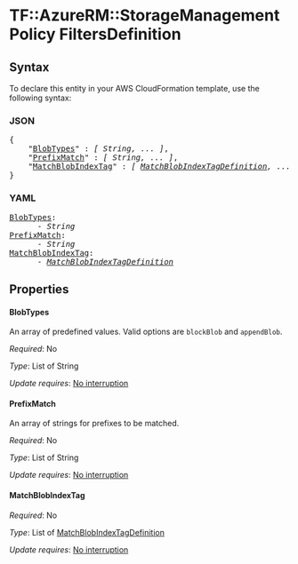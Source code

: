 # TF::AzureRM::StorageManagementPolicy FiltersDefinition

## Syntax

To declare this entity in your AWS CloudFormation template, use the following syntax:

### JSON

<pre>
{
    "<a href="#blobtypes" title="BlobTypes">BlobTypes</a>" : <i>[ String, ... ]</i>,
    "<a href="#prefixmatch" title="PrefixMatch">PrefixMatch</a>" : <i>[ String, ... ]</i>,
    "<a href="#matchblobindextag" title="MatchBlobIndexTag">MatchBlobIndexTag</a>" : <i>[ <a href="matchblobindextagdefinition.md">MatchBlobIndexTagDefinition</a>, ... ]</i>
}
</pre>

### YAML

<pre>
<a href="#blobtypes" title="BlobTypes">BlobTypes</a>: <i>
      - String</i>
<a href="#prefixmatch" title="PrefixMatch">PrefixMatch</a>: <i>
      - String</i>
<a href="#matchblobindextag" title="MatchBlobIndexTag">MatchBlobIndexTag</a>: <i>
      - <a href="matchblobindextagdefinition.md">MatchBlobIndexTagDefinition</a></i>
</pre>

## Properties

#### BlobTypes

An array of predefined values. Valid options are `blockBlob` and `appendBlob`.

_Required_: No

_Type_: List of String

_Update requires_: [No interruption](https://docs.aws.amazon.com/AWSCloudFormation/latest/UserGuide/using-cfn-updating-stacks-update-behaviors.html#update-no-interrupt)

#### PrefixMatch

An array of strings for prefixes to be matched.

_Required_: No

_Type_: List of String

_Update requires_: [No interruption](https://docs.aws.amazon.com/AWSCloudFormation/latest/UserGuide/using-cfn-updating-stacks-update-behaviors.html#update-no-interrupt)

#### MatchBlobIndexTag

_Required_: No

_Type_: List of <a href="matchblobindextagdefinition.md">MatchBlobIndexTagDefinition</a>

_Update requires_: [No interruption](https://docs.aws.amazon.com/AWSCloudFormation/latest/UserGuide/using-cfn-updating-stacks-update-behaviors.html#update-no-interrupt)

